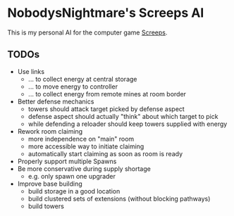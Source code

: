 # NobodysNightmare's Screeps AI

This is my personal AI for the computer game [Screeps](https://screeps.com).

## TODOs

* Use links
    * ... to collect energy at central storage
    * ... to move energy to controller
    * ... to collect energy from remote mines at room border
* Better defense mechanics
    * towers should attack target picked by defense aspect
    * defense aspect should actually "think" about which target to pick
    * while defending a reloader should keep towers supplied with energy
* Rework room claiming
    * more independence on "main" room
    * more accessible way to initiate claiming
    * automatically start claiming as soon as room is ready
* Properly support multiple Spawns
* Be more conservative during supply shortage
    * e.g. only spawn one upgrader
* Improve base building
    * build storage in a good location
    * build clustered sets of extensions (without blocking pathways)
    * build towers 
